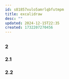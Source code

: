 ```yaml
---
id: s81857xulo5amrlqbfutmpm
title: excalidraw
desc: ""
updated: 2024-12-15T22:35
created: 1732207270456
---
```

## 

### 2


### 2.1


### 2.2


